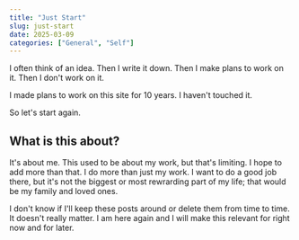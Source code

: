 ```yaml
---
title: "Just Start"
slug: just-start
date: 2025-03-09
categories: ["General", "Self"]
---
```

I often think of an idea. Then I write it down. Then I make plans to work on it. Then I don't work on it.

I made plans to work on this site for 10 years. I haven't touched it.

So let's start again.

## What is this about?

It's about me. This used to be about my work, but that's limiting. I hope to add more than that. I do more than just my work. I want to do a good job there, but it's not the biggest or most rewrarding part of my life; that would be my family and loved ones.

I don't know if I'll keep these posts around or delete them from time to time. It doesn't really matter. I am here again and I will make this relevant for right now and for later.